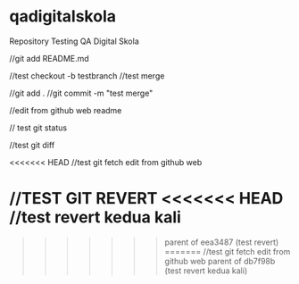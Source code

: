 # qadigitalskola

Repository Testing QA Digital Skola

//git add README.md

//test checkout -b testbranch
//test merge

//git add .
//git commit -m "test merge"

//edit from github web readme

// test git status

//test git diff

<<<<<<< HEAD
//test git fetch edit from github web

//TEST GIT REVERT
<<<<<<< HEAD
//test revert kedua kali
=======
>>>>>>> parent of eea3487 (test revert)
=======
//test git fetch edit from  github web
>>>>>>> parent of db7f98b (test revert kedua kali)
